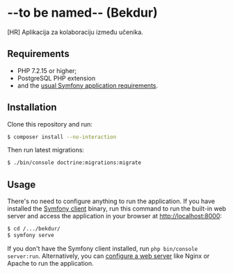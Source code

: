 --to be named-- (Bekdur)
========================

[HR] Aplikacija za kolaboraciju između učenika.

Requirements
------------

  * PHP 7.2.15 or higher;
  * PostgreSQL PHP extension
  * and the [usual Symfony application requirements][2].

Installation
------------

Clone this repository and run:

```bash
$ composer install --no-interaction
```

Then run latest migrations:

```bash
$ ./bin/console doctrine:migrations:migrate
```

Usage
-----

There's no need to configure anything to run the application. If you have
installed the [Symfony client][4] binary, run this command to run the built-in
web server and access the application in your browser at <http://localhost:8000>:

```bash
$ cd /.../bekdur/
$ symfony serve
```

If you don't have the Symfony client installed, run `php bin/console server:run`.
Alternatively, you can [configure a web server][3] like Nginx or Apache to run
the application.

[2]: https://symfony.com/doc/current/reference/requirements.html
[3]: https://symfony.com/doc/current/cookbook/configuration/web_server_configuration.html
[4]: https://symfony.com/download
